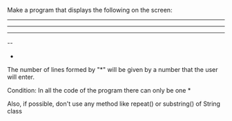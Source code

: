 Make a program that displays the following on the screen:

---

---

---

--

-

The number of lines formed by "\*" will be given by a number that the user will enter.

Condition: In all the code of the program there can only be one \*

Also, if possible, don't use any method like repeat() or substring() of String class
